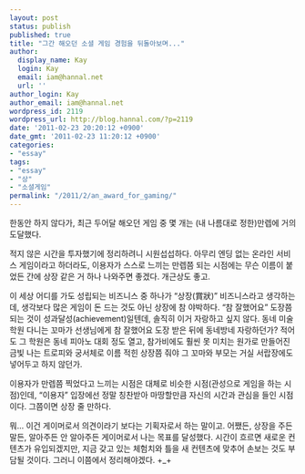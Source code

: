 ```yaml
---
layout: post
status: publish
published: true
title: "그간 해오던 소셜 게임 경험을 뒤돌아보며..."
author:
  display_name: Kay
  login: Kay
  email: iam@hannal.net
  url: ''
author_login: Kay
author_email: iam@hannal.net
wordpress_id: 2119
wordpress_url: http://blog.hannal.com/?p=2119
date: '2011-02-23 20:20:12 +0900'
date_gmt: '2011-02-23 11:20:12 +0900'
categories:
- "essay"
tags:
- "essay"
- "상"
- "소셜게임"
permalink: "/2011/2/an_award_for_gaming/"
---
```

<p>한동안 하지 않다가, 최근 두어달 해오던 게임 중 몇 개는 (내 나름대로 정한)만렙에 거의 도달했다.</p>
<p>적지 않은 시간을 투자했기에 정리하려니 시원섭섭하다. 아무리 엔딩 없는 온라인 서비스 게임이라고 하더라도, 이용자가 스스로 느끼는 만렙쯤 되는 시점에는 무슨 이름이 붙었든 간에 상장 같은 거 하나 나와주면 좋겠다. 개근상도 좋고.</p>
<p>이 세상 어디를 가도 성립되는 비즈니스 중 하나가 “상장(賞狀)” 비즈니스라고 생각하는데, 생각보다 많은 게임이 돈 드는 것도 아닌 상장에 참 야박하다. “참 잘했어요” 도장쯤 되는 것이 성과달성(achievement)일텐데, 솔직히 이거 자랑하고 싶지 않다. 동네 미술 학원 다니는 꼬마가 선생님에게 참 잘했어요 도장 받은 뒤에 동네방네 자랑하던가? 적어도 그 학원은 동네 피아노 대회 정도 열고, 참가비에도 훨씬 못 미치는 원가로 만들어진 금빛 나는 트로피와 궁서체로 이름 적힌 상장쯤 줘야 그 꼬마와 부모는 거실 서랍장에도 넣어두고 하지 않던가.</p>
<p>이용자가 만렙쯤 찍었다고 느끼는 시점은 대체로 비슷한 시점(관성으로 게임을 하는 시점)인데, “이용자” 입장에선 정말 칭찬받아 마땅할만큼 자신의 시간과 관심을 들인 시점이다. 그쯤이면 상장 줄 만하다.</p>
<p>뭐... 이건 게이머로서 의견이라기 보다는 기획자로서 하는 말이고. 어쨌든, 상장을 주든 말든, 알아주든 안 알아주든 게이머로서 나는 목표를 달성했다. 시간이 흐르면 새로운 컨텐츠가 유입되겠지만, 지금 갖고 있는 체험치와 틀을 새 컨텐츠에 맞추어 손보는 것도 부담될 것이다. 그러니 이쯤에서 정리해야겠다. +_+</p>
